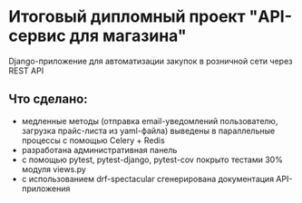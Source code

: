 # Итоговый дипломный проект "API-сервис для магазина"
Django-приложение для автоматизации закупок в розничной сети через REST API
## Что сделано:

- медленные методы (отправка email-уведомлений пользователю, загрузка прайс-листа из yaml-файла) выведены в параллельные процессы с помощью Celery + Redis
- разработана административная панель
- с помощью pytest, pytest-django, pytest-cov покрыто тестами 30% модуля views.py
- с использованием drf-spectacular сгенерирована документация API-приложения